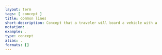 ```yaml
---
layout: term
tags: [ concept ]
title: common lines
short-description: Concept that a traveler will board a vehicle with a longer expected travel time to the destination if the vehicle arrives first and the expected time conditional upon the arrival of the vehicle is less than the expected time of travel on an ostensibly faster route for which the passenger must wait to board (Chiriqui and Robillard, 1975).  
notation: .
example: .
type: concept
alias: .
formats: []
---
```

